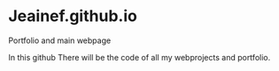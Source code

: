 # Jeainef.github.io
Portfolio and main webpage

In this github There will be the code of all my webprojects and portfolio.
